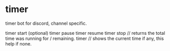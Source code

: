 # timer
timer bot for discord, channel specific.

timer start <countdown> (optional)
timer pause
timer resume 
timer stop    // returns the total time was running for / remaining.
timer         // shows the current time if any, this help if none.
